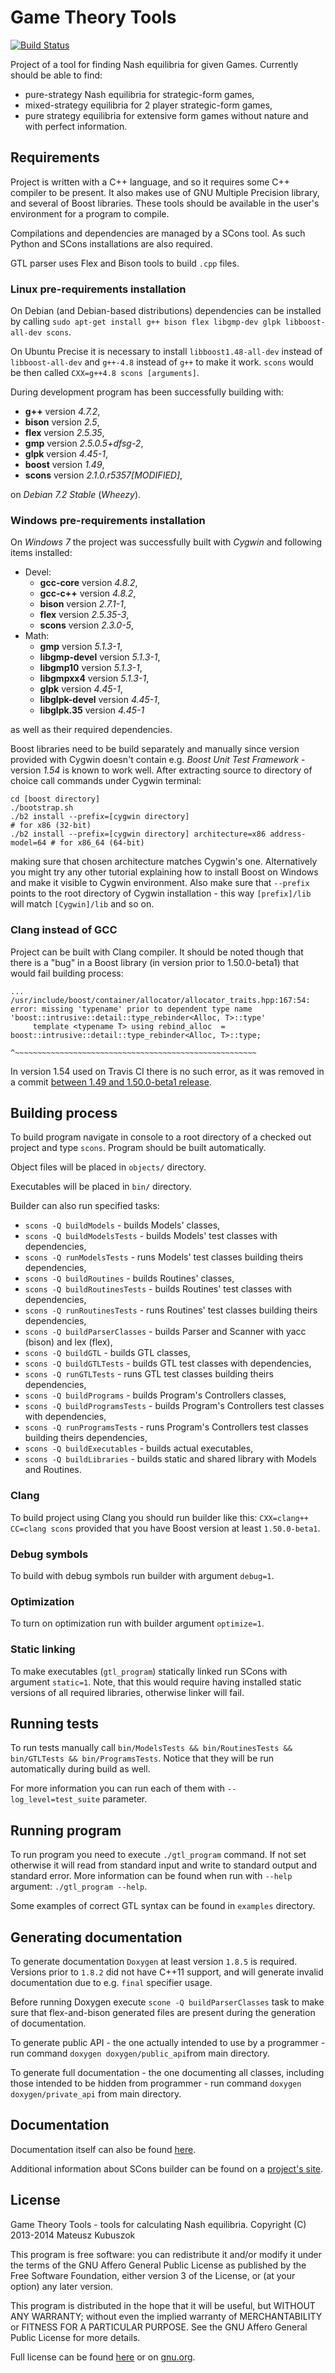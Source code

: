 # Game Theory Tools

[![Build Status](https://travis-ci.org/MateuszKubuszok/MasterThesis.png)](https://travis-ci.org/MateuszKubuszok/MasterThesis)

Project of a tool for finding Nash equilibria for given Games. Currently should be able to find:

* pure-strategy Nash equilibria for strategic-form games,
* mixed-strategy equilibria for 2 player strategic-form games,
* pure strategy equilibria for extensive form games without nature and with perfect information.


## Requirements

Project is written with a C++ language, and so it requires some C++ compiler to be present. It also makes
use of GNU Multiple Precision library, and several of Boost libraries. These tools should be available in
the user's environment for a program to compile.

Compilations and dependencies are managed by a SCons tool. As such Python and SCons installations are also
required.

GTL parser uses Flex and Bison tools to build `.cpp` files.

### Linux pre-requirements installation

On Debian (and Debian-based distributions) dependencies can be installed by calling
`sudo apt-get install g++ bison flex libgmp-dev glpk libboost-all-dev scons`.

On Ubuntu Precise it is necessary to install `libboost1.48-all-dev` instead of `libboost-all-dev` and
`g++-4.8` instead of `g++` to make it work. `scons` would be then called  `CXX=g++4.8 scons [arguments]`.

During development program has been successfully building with:

 * **g++** version *4.7.2*,
 * **bison** version *2.5*,
 * **flex** version *2.5.35*,
 * **gmp** version *2.5.0.5+dfsg-2*,
 * **glpk** version *4.45-1*,
 * **boost** version *1.49*,
 * **scons** version *2.1.0.r5357[MODIFIED]*,

on *Debian 7.2 Stable* (*Wheezy*).

### Windows pre-requirements installation

On *Windows 7* the project was successfully built with *Cygwin* and following items installed:

 * Devel:
    * **gcc-core** version *4.8.2*,
    * **gcc-c++** version *4.8.2*,
    * **bison** version *2.7.1-1*,
    * **flex** version *2.5.35-3*,
    * **scons** version *2.3.0-5*,
 * Math:
    * **gmp** version *5.1.3-1*,
    * **libgmp-devel** version *5.1.3-1*,
    * **libgmp10** version *5.1.3-1*,
    * **libgmpxx4** version *5.1.3-1*,
    * **glpk** version *4.45-1*,
    * **libglpk-devel** version *4.45-1*,
    * **libglpk.35** version *4.45-1*

as well as their required dependencies.

Boost libraries need to be build separately and manually since version provided with Cygwin doesn't contain e.g.
*Boost Unit Test Framework* - version *1.54* is known to work well. After extracting source to directory of
choice call commands under Cygwin terminal:

    cd [boost directory]
    ./bootstrap.sh
    ./b2 install --prefix=[cygwin directory]                                   # for x86 (32-bit)
    ./b2 install --prefix=[cygwin directory] architecture=x86 address-model=64 # for x86_64 (64-bit)

making sure that chosen architecture matches Cygwin's one. Alternatively you might try any other tutorial
explaining how to install Boost on Windows and make it visible to Cygwin environment. Also make sure that
`--prefix` points to the root directory of Cygwin installation - this way `[prefix]/lib` will match
`[Cygwin]/lib` and so on.

### Clang instead of GCC

Project can be built with Clang compiler. It should be noted though that there is a "bug" in a Boost library
(in version prior to 1.50.0-beta1) that would fail building process:

    ...
    /usr/include/boost/container/allocator/allocator_traits.hpp:167:54: error: missing 'typename' prior to dependent type name 'boost::intrusive::detail::type_rebinder<Alloc, T>::type'
         template <typename T> using rebind_alloc  = boost::intrusive::detail::type_rebinder<Alloc, T>::type;
                                                     ^~~~~~~~~~~~~~~~~~~~~~~~~~~~~~~~~~~~~~~~~~~~~~~~~~~~~~~

In version 1.54 used on Travis CI there is no such error, as it was removed in a commit
[between 1.49 and 1.50.0-beta1 release](https://github.com/boostorg/container/commit/7f1456c30fa5ed58af912d67352f55bc961be55e).


## Building process

To build program navigate in console to a root directory of a checked out project and type `scons`. Program
should be built automatically.

Object files will be placed in `objects/` directory.

Executables  will be placed in `bin/` directory.

Builder can also run specified tasks:

 * `scons -Q buildModels` - builds Models' classes,
 * `scons -Q buildModelsTests` - builds Models' test classes with dependencies,
 * `scons -Q runModelsTests` - runs Models' test classes building theirs dependencies,
 * `scons -Q buildRoutines` - builds Routines' classes,
 * `scons -Q buildRoutinesTests` - builds Routines' test classes with dependencies,
 * `scons -Q runRoutinesTests` - runs Routines' test classes building theirs dependencies,
 * `scons -Q buildParserClasses` - builds Parser and Scanner with yacc (bison) and lex (flex),
 * `scons -Q buildGTL` - builds GTL classes,
 * `scons -Q buildGTLTests` - builds GTL test classes with dependencies,
 * `scons -Q runGTLTests` - runs GTL test classes building theirs dependencies,
 * `scons -Q buildPrograms` - builds Program's Controllers classes,
 * `scons -Q buildProgramsTests` - builds Program's Controllers test classes with dependencies,
 * `scons -Q runProgramsTests` - runs Program's Controllers test classes building theirs dependencies,
 * `scons -Q buildExecutables` - builds actual executables,
 * `scons -Q buildLibraries` - builds static and shared library with Models and Routines.

### Clang

To build project using Clang you should run builder like this: `CXX=clang++ CC=clang scons` provided
that you have Boost version at least `1.50.0-beta1`.

### Debug symbols

To build with debug symbols run builder with argument `debug=1`.

### Optimization

To turn on optimization run with builder argument `optimize=1`.

### Static linking

To make executables (`gtl_program`) statically linked run SCons with argument `static=1`. Note, that this
would require having installed static versions of all required libraries, otherwise linker will fail.


## Running tests

To run tests manually call
`bin/ModelsTests && bin/RoutinesTests && bin/GTLTests && bin/ProgramsTests`.
Notice that they will be run automatically during build as well.

For more information you can run each of them with `--log_level=test_suite` parameter.


## Running program

To run program you need to execute `./gtl_program` command. If not set otherwise it will read from standard
input and write to standard output and standard error. More information can be found when run with `--help`
argument: `./gtl_program --help`.

Some examples of correct GTL syntax can be found in `examples` directory.


## Generating documentation

To generate documentation `Doxygen` at least version `1.8.5` is required. Versions prior to `1.8.2` did not
have C++11 support, and will generate invalid documentation due to e.g. `final` specifier usage.

Before running Doxygen execute `scone -Q buildParserClasses` task to make sure that flex-and-bison generated
files are present during the generation of documentation.

To generate public API - the one actually intended to use by a programmer - run command
`doxygen doxygen/public_api`from main directory.

To generate full documentation - the one documenting all classes, including those intended to be hidden from
programmer - run command `doxygen doxygen/private_api` from main directory.


## Documentation

Documentation itself can also be found [here](https://github.com/MateuszKubuszok/MasterThesis/wiki).

Additional information about SCons builder can be found on a [project's site](http://www.scons.org/).


## License

Game Theory Tools - tools for calculating Nash equilibria.
Copyright (C) 2013-2014  Mateusz Kubuszok

This program is free software: you can redistribute it and/or modify it under the terms of the GNU Affero
General Public License as published by the Free Software Foundation, either version 3 of the License, or
(at your option) any later version.

This program is distributed in the hope that it will be useful, but WITHOUT ANY WARRANTY; without even the
implied warranty of MERCHANTABILITY or FITNESS FOR A PARTICULAR PURPOSE.  See the GNU Affero General Public
License for more details.

Full license can be found [here](LICENSE.md) or on [gnu.org](http://www.gnu.org/licenses/).
